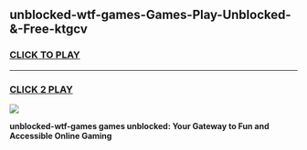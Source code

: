 
## unblocked-wtf-games-Games-Play-Unblocked-&-Free-ktgcv
<h3>
<a href="https://premium76.site?title=unblocked-wtf-games&ref=24A">CLICK TO PLAY</a></h3>
<hr>

<h3>
<a href="https://premium76.site?title=unblocked-wtf-games&ref=24A">CLICK 2 PLAY</a>
  
</h3>

<a href="https://premium76.site?title=unblocked-wtf-games&ref=24A"><img src="https://clearcache.store/games.png"></a>


**unblocked-wtf-games games unblocked: Your Gateway to Fun and Accessible Online Gaming**
